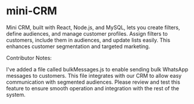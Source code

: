 # mini-CRM
Mini CRM, built with React, Node.js, and MySQL, lets you create filters, define audiences, and manage customer profiles. Assign filters to customers, include them in audiences, and update lists easily. This enhances customer segmentation and targeted marketing.

Contributor Notes:

I've added a file called bulkMessages.js to enable sending bulk WhatsApp messages to customers. This file integrates with our CRM to allow easy communication with segmented audiences. Please review and test this feature to ensure smooth operation and integration with the rest of the system.

